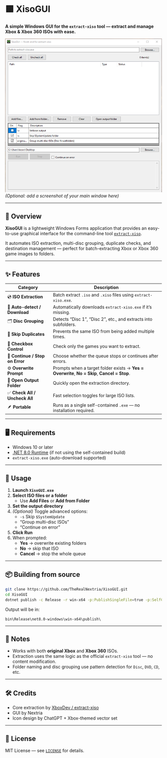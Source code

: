 # 🟩 XisoGUI  
**A simple Windows GUI for the `extract-xiso` tool — extract and manage Xbox & Xbox 360 ISOs with ease.**

![screenshot](docs/screenshot.png)  
*(Optional: add a screenshot of your main window here)*

---

## 🎯 Overview
**XisoGUI** is a lightweight Windows Forms application that provides an easy-to-use graphical interface for the command-line tool [`extract-xiso`](https://github.com/XboxDev/extract-xiso).

It automates ISO extraction, multi-disc grouping, duplicate checks, and destination management — perfect for batch-extracting Xbox or Xbox 360 game images to folders.

---

## ✨ Features

| Category | Description |
|-----------|-------------|
| 💿 **ISO Extraction** | Batch extract `.iso` and `.xiso` files using `extract-xiso.exe`. |
| 🧩 **Auto-detect / Download** | Automatically downloads `extract-xiso.exe` if it’s missing. |
| 🗂️ **Disc Grouping** | Detects “Disc 1”, “Disc 2”, etc., and extracts into subfolders. |
| 🚫 **Skip Duplicates** | Prevents the same ISO from being added multiple times. |
| 🔘 **Checkbox Control** | Check only the games you want to extract. |
| 🧾 **Continue / Stop on Error** | Choose whether the queue stops or continues after errors. |
| ⚙️ **Overwrite Prompt** | Prompts when a target folder exists → **Yes = Overwrite**, **No = Skip**, **Cancel = Stop**. |
| 📁 **Open Output Folder** | Quickly open the extraction directory. |
| ✅ **Check All / Uncheck All** | Fast selection toggles for large ISO lists. |
| 🪶 **Portable** | Runs as a single self-contained `.exe` — no installation required. |

---

## 🖥️ Requirements
- Windows 10 or later  
- [.NET 8.0 Runtime](https://dotnet.microsoft.com/en-us/download/dotnet/8.0) (if not using the self-contained build)  
- `extract-xiso.exe` (auto-download supported)

---

## 🚀 Usage

1. **Launch `XisoGUI.exe`**
2. **Select ISO files or a folder**  
   - Use **Add Files** or **Add from Folder**
3. **Set the output directory**
4. *(Optional)* Toggle advanced options:
   - `-s` Skip `$SystemUpdate`
   - “Group multi-disc ISOs”
   - “Continue on error”
5. **Click Run**
6. When prompted:  
   - **Yes** → overwrite existing folders  
   - **No** → skip that ISO  
   - **Cancel** → stop the whole queue  

---

## 📦 Building from source

```bash
git clone https://github.com/TheRealNextria/XisoGUI.git
cd XisoGUI
dotnet publish -c Release -r win-x64 -p:PublishSingleFile=true -p:SelfContained=true
```

Output will be in:

```
bin\Release\net8.0-windows\win-x64\publish\
```

---

## 🧠 Notes

- Works with both **original Xbox** and **Xbox 360** ISOs.  
- Extraction uses the same logic as the official `extract-xiso` tool — no content modification.  
- Folder naming and disc grouping use pattern detection for `Disc`, `DVD`, `CD`, etc.  

---

## 🛠️ Credits

- Core extraction by [XboxDev / extract-xiso](https://github.com/XboxDev/extract-xiso)  
- GUI by Nextria
- Icon design by ChatGPT + Xbox-themed vector set

---

## 📜 License

MIT License — see [`LICENSE`](LICENSE) for details.
